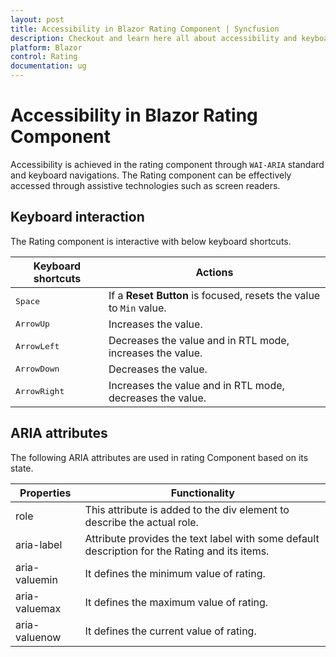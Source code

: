 ```yaml
---
layout: post
title: Accessibility in Blazor Rating Component | Syncfusion
description: Checkout and learn here all about accessibility and keyboard interaction with Syncfusion Blazor Rating component in Blazor Server App and Blazor WebAssembly App.
platform: Blazor
control: Rating
documentation: ug
---
```


# Accessibility in Blazor Rating Component

Accessibility is achieved in the rating component through `WAI-ARIA` standard and keyboard navigations. The Rating component can be effectively accessed through assistive technologies such as screen readers.

## Keyboard interaction

The Rating component is interactive with below keyboard shortcuts. 

| Keyboard shortcuts | Actions |
|------------|-------------------|
| <kbd>Space</kbd> | If a **Reset Button** is focused, resets the value to `Min` value. |
| <kbd>ArrowUp</kbd> | Increases the value. | 
| <kbd>ArrowLeft</kbd> | Decreases the value and in RTL mode, increases the value. |
| <kbd>ArrowDown</kbd> | Decreases the value. |
| <kbd>ArrowRight</kbd> | Increases the value and in RTL mode, decreases the value.  |

## ARIA attributes

The following ARIA attributes are used in rating Component based on its state.

| Properties | Functionality |
| ------------ | ----------------------- |
| role | This attribute is added to the div element to describe the actual role. |
| aria-label | Attribute provides the text label with some default description for the Rating and its items. |
| aria-valuemin | It defines the minimum value of rating. |
| aria-valuemax | It defines the maximum value of rating. |
| aria-valuenow | It defines the current value of rating. |
